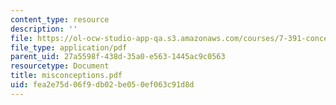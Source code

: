 ```yaml
---
content_type: resource
description: ''
file: https://ol-ocw-studio-app-qa.s3.amazonaws.com/courses/7-391-concept-centered-teaching-fall-2005/fea2e75d06f9db02be050ef063c91d8d_misconceptions.pdf
file_type: application/pdf
parent_uid: 27a5598f-438d-35a0-e563-1445ac9c0563
resourcetype: Document
title: misconceptions.pdf
uid: fea2e75d-06f9-db02-be05-0ef063c91d8d
---
```

